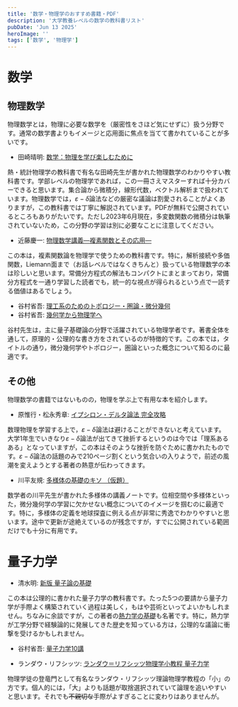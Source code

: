 ```yaml
---
title: '数学・物理学のおすすめ書籍・PDF'
description: '大学教養レベルの数学の教科書リスト'
pubDate: 'Jun 13 2025'
heroImage: ''
tags: ['数学', '物理学']
---
```


# 数学
## 物理数学
物理数学とは，物理に必要な数学を（厳密性をさほど気にせずに）扱う分野です。通常の数学書よりもイメージと応用面に焦点を当てて書かれていることが多いです。

- 田崎晴明: [数学：物理を学び楽しむために](https://www.gakushuin.ac.jp/~881791/mathbook/)

熱・統計物理学の教科書で有名な田崎先生が書かれた物理数学のわかりやすい教科書です。学部レベルの物理学であれば，この一冊さえマスターすれば十分カバーできると思います。集合論から微積分，線形代数，ベクトル解析まで扱われています。物理数学では，$\varepsilon-\delta$論法などの厳密な議論は割愛されることがよくありますが，この教科書では丁寧に解説されています。PDFが無料で公開されているところもありがたいです。ただし2023年6月現在，多変数関数の微積分は執筆されていないため，この分野の学習は別に必要なことに注意してください。

- 近藤慶一: [物理数学講義―複素関数とその応用―](https://www.kyoritsu-pub.co.jp/book/b10011790.html)

この本は，複素関数論を物理学で使うための教科書です。特に，解析接続や多価関数，Liemann面まで（お話レベルではなくきちんと）扱っている物理数学の本は珍しいと思います。常備分方程式の解法もコンパクトにまとまっており，常備分方程式を一通り学習した読者でも，統一的な視点が得られるという点で一読する価値はあるでしょう。

- 谷村省吾: [理工系のためのトポロジー・圏論・微分幾何](https://www.saiensu.co.jp/search/?isbn=978-4-7819-9901-2&y=2013)
- 谷村省吾: [幾何学から物理学へ](https://www.saiensu.co.jp/search/?isbn=978-4-7819-9980-7&y=2020)

谷村先生は，主に量子基礎論の分野で活躍されている物理学者です。著書全体を通して，原理的・公理的な書き方をされているのが特徴的です。この本では，タイトルの通り，微分幾何学やトポロジー，圏論といった概念について知るのに最適です。

## その他
物理数学の書籍ではないものの，物理を学ぶ上で有用な本を紹介します。

- 原惟行・松永秀章: [イプシロン・デルタ論法 完全攻略](https://www.kyoritsu-pub.co.jp/book/b10008061.html)

数理物理を学習する上で，$\varepsilon-\delta$論法は避けることができないと考えています。大学1年生でいきなり$\varepsilon-\delta$論法が出てきて挫折するというのは今では「理系あるある」となっていますが，この本はそのような挫折を防ぐために書かれたものです。$\varepsilon-\delta$論法の話題のみで210ページ割くという気合いの入りようで，前述の風潮を変えようとする著者の熱意が伝わってきます。

- 川平友規: [多様体の基礎のキソ （仮題）](https://www1.econ.hit-u.ac.jp/kawahira/courses/kiso.html)

数学者の川平先生が書かれた多様体の講義ノートです。位相空間や多様体といった，微分幾何学の学習に欠かせない概念についてのイメージを掴むのに最適です。特に，多様体の定義を地球探査に例える点が非常に秀逸でわかりやすいと思います。途中で更新が途絶えているのが残念ですが，すでに公開されている範囲だけでも十分に有用です。


# 量子力学
- 清水明: [新版 量子論の基礎](http://saiensu.co.jp/search/?isbn=978-4-7819-1062-8&y=2004)

この本は公理的に書かれた量子力学の教科書です。たった5つの要請から量子力学が手際よく構築されていく過程は美しく，もはや芸術といってよいかもしれません。ちなみに余談ですが，この著者の[熱力学の基礎](https://www.utp.or.jp/book/b555767.html)も名著です。特に，熱力学が工学分野で経験論的に発展してきた歴史を知っている方は，公理的な議論に衝撃を受けるかもしれません。

- 谷村省吾: [量子力学10講](https://www.unp.or.jp/ISBN/ISBN978-4-8158-1049-8.html)

- ランダウ・リフシッツ: [ランダウ＝リフシッツ物理学小教程 量子力学](https://www.chikumashobo.co.jp/product/9784480091505/)

物理学徒の登竜門として有名なランダウ・リフシッツ理論物理学教程の「小」の方です。個人的には，「大」よりも話題が取捨選択されていて論理を追いやすいと思います。それでも~~不親切な~~手際がよすぎることに変わりはありませんが。